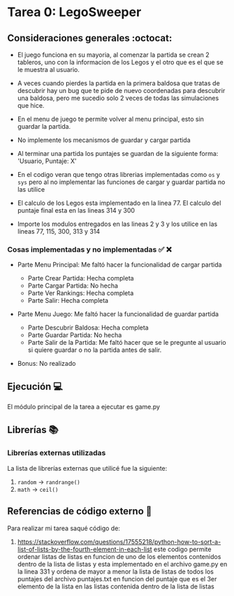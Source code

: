 # Tarea 0: LegoSweeper 

## Consideraciones generales :octocat:

* El juego funciona en su mayoria, al comenzar la partida se crean 2 tableros, uno con la informacion de los Legos y el otro que es el que se le muestra al usuario. 

* A veces cuando pierdes la partida en la primera baldosa que tratas de descubrir hay un bug que te pide de nuevo coordenadas para descubrir una baldosa, pero me sucedio solo 2 veces de todas las simulaciones que hice.

* En el menu de juego te permite volver al menu principal, esto sin guardar la partida.

* No implemente los mecanismos de guardar y cargar partida

* Al terminar una partida los puntajes se guardan de la siguiente forma: 'Usuario, Puntaje: X'

* En el codigo veran que tengo otras librerias implementadas como ```os``` y ```sys``` pero al no implementar las funciones de cargar y guardar partida no las utilice

* El calculo de los Legos esta implementado en la linea 77. El calculo del puntaje final esta en las lineas 314 y 300

* Importe los modulos entregados en las lineas 2 y 3 y los utilice en las lineas 77, 115, 300, 313 y 314

### Cosas implementadas y no implementadas :white_check_mark: :x:


* Parte Menu Principal: Me faltó hacer la funcionalidad de cargar partida
    * Parte Crear Partida: Hecha completa 
    * Parte Cargar Partida: No hecha
    * Parte Ver Rankings: Hecha completa
    * Parte Salir: Hecha completa

* Parte Menu Juego: Me faltó hacer la funcionalidad de guardar partida
    * Parte Descubrir Baldosa: Hecha completa
    * Parte Guardar Partida: No hecha
    * Parte Salir de la Partida: Me faltó hacer que se le pregunte al usuario si quiere guardar o no la partida antes de salir.

* Bonus: No realizado


## Ejecución :computer:
El módulo principal de la tarea a ejecutar es  game.py

## Librerías :books:
### Librerías externas utilizadas
La lista de librerías externas que utilicé fue la siguiente:

1. ```random``` -> ```randrange()```
2. ```math``` -> ```ceil()``` 

## Referencias de código externo :book:

Para realizar mi tarea saqué código de:

1. https://stackoverflow.com/questions/17555218/python-how-to-sort-a-list-of-lists-by-the-fourth-element-in-each-list
este codigo permite ordenar listas de listas en funcion de uno de los elementos contenidos dentro de la lista de listas y esta implementado en el archivo game.py en la linea 331 y ordena de mayor a menor la lista de listas de todos los puntajes del archivo puntajes.txt en funcion del puntaje que es el 3er elemento de la lista en las listas contenida dentro de la lista de listas
